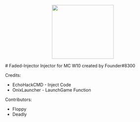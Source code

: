 <p align="center">
	<img width="200" height="175" src="fadeaway7Glow.ico">
</p>
# Faded-Injector
Injector for MC W10 created by Founder#8300

Credits:
* EchoHackCMD - Inject Code
* OnixLauncher - LaunchGame Function

Contributors:
* Floppy
* Deadly
